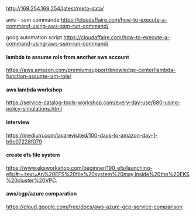 http://169.254.169.254/latest/meta-data/

aws - ssm commande
https://cloudaffaire.com/how-to-execute-a-command-using-aws-ssm-run-command/

goog automation script 
https://cloudaffaire.com/how-to-execute-a-command-using-aws-ssm-run-command/


#### lambda to assume role from another aws account

https://aws.amazon.com/premiumsupport/knowledge-center/lambda-function-assume-iam-role/


#### aws lambda workshop

https://service-catalog-tools-workshop.com/every-day-use/680-using-policy-simulations.html


#### interview
https://medium.com/javarevisited/100-days-to-amazon-day-1-b9e07228f079
#### create efs file system
https://www.eksworkshop.com/beginner/190_efs/launching-efs/#:~:text=An%20EFS%20file%20system%20may,inside%20the%20EKS%20cluster%20VPC.


#### aws/cgp/azure comparation
https://cloud.google.com/free/docs/aws-azure-gcp-service-comparison
